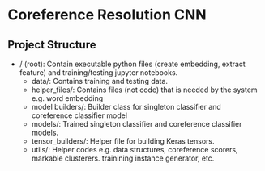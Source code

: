 # Coreference Resolution CNN
## Project Structure
- / (root): Contain executable python files (create embedding, extract feature) and training/testing jupyter notebooks.
    - data/: Contains training and testing data.
    - helper_files/: Contains files (not code) that is needed by the system e.g. word embedding
    - model builders/: Builder class for singleton classifier and coreference classifier model
    - models/: Trained singleton classifier and coreference classifier models.
    - tensor_builders/: Helper file for building Keras tensors.
    - utils/: Helper codes e.g. data structures, coreference scorers, markable clusterers. trainining instance generator, etc.